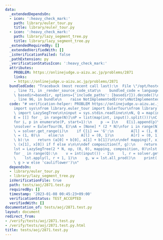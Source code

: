 ```yaml
---
data:
  _extendedDependsOn:
  - icon: ':heavy_check_mark:'
    path: library/euler_tour.py
    title: library/euler_tour.py
  - icon: ':heavy_check_mark:'
    path: library/lazy_segment_tree.py
    title: library/lazy_segment_tree.py
  _extendedRequiredBy: []
  _extendedVerifiedWith: []
  _isVerificationFailed: false
  _pathExtension: py
  _verificationStatusIcon: ':heavy_check_mark:'
  attributes:
    PROBLEM: https://onlinejudge.u-aizu.ac.jp/problems/2871
    links:
    - https://onlinejudge.u-aizu.ac.jp/problems/2871
  bundledCode: "Traceback (most recent call last):\n  File \"/opt/hostedtoolcache/PyPy/3.7.13/x64/site-packages/onlinejudge_verify/documentation/build.py\"\
    , line 71, in _render_source_code_stat\n    bundled_code = language.bundle(stat.path,\
    \ basedir=basedir, options={'include_paths': [basedir]}).decode()\n  File \"/opt/hostedtoolcache/PyPy/3.7.13/x64/site-packages/onlinejudge_verify/languages/python.py\"\
    , line 96, in bundle\n    raise NotImplementedError\nNotImplementedError\n"
  code: "# verification-helper: PROBLEM https://onlinejudge.u-aizu.ac.jp/problems/2871\n\
    import sys\nfrom library.euler_tour import EulerTour\nfrom library.lazy_segment_tree\
    \ import LazySegTree\n\ninput = sys.stdin.readline\n\nN, Q = map(int, input().split())\n\
    E = [[] for _ in range(N)]\nP = list(map(int, input().split()))\nC = input().split()\n\
    for i, p in enumerate(P, start=1):\n    p -= 1\n    E[i].append(p)\n    E[p].append(i)\n\
    \nsolver = EulerTour(N, E)\nA = [None] * (2 * N)\nfor i in range(N):\n    l, r\
    \ = solver.get_range(i)\n    if C[i] == 'G':\n        A[l] = (1, 0)\n        A[r]\
    \ = (1, 0)\n    else:\n        A[l] = (0, 1)\n        A[r] = (0, 1)\n\n\ndef op(a,\
    \ b):\n    return (a[0] + b[0], a[1] + b[1])\n\n\ndef mapping(f, x):\n    return\
    \ (x[1], x[0]) if f else x\n\n\ndef composition(f, g):\n    return f ^ g\n\n\n\
    lst = LazySegTree(2 * N, op, (0, 0), mapping, composition, 0)\nlst.build(A)\n\
    for _ in range(Q):\n    v = int(input()) - 1\n    l, r = solver.get_range(v)\n\
    \    lst.apply(l, r + 1, 1)\n    g, w = lst.all_prod()\n    print('broccoli' if\
    \ g > w else 'cauliflower')\n"
  dependsOn:
  - library/euler_tour.py
  - library/lazy_segment_tree.py
  isVerificationFile: true
  path: tests/aoj/2871.test.py
  requiredBy: []
  timestamp: '2023-01-08 00:45:23+09:00'
  verificationStatus: TEST_ACCEPTED
  verifiedWith: []
documentation_of: tests/aoj/2871.test.py
layout: document
redirect_from:
- /verify/tests/aoj/2871.test.py
- /verify/tests/aoj/2871.test.py.html
title: tests/aoj/2871.test.py
---
```

